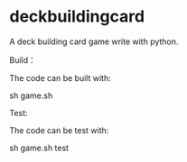 # deckbuildingcard
A deck building card game write with python.

Build：
  
  The code can be built with:
  
  sh game.sh
  
Test:

  The code can be test with:
  
  sh game.sh test
